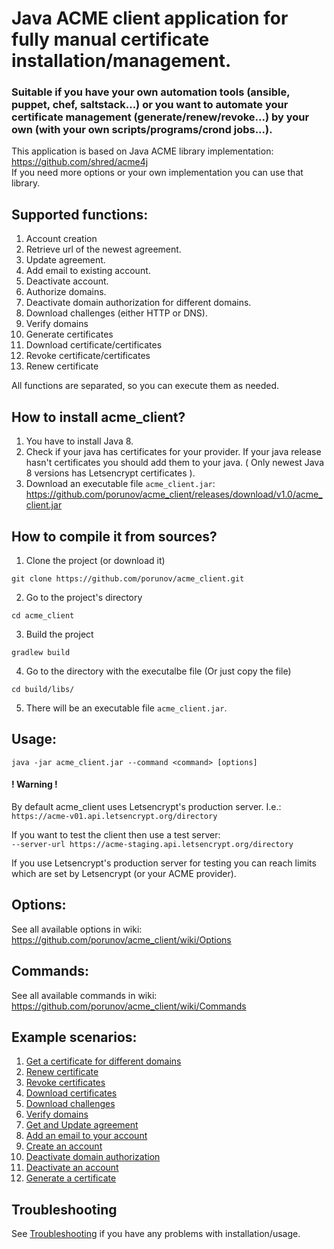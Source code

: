 # Java ACME client application for fully manual certificate installation/management.
### Suitable if you have your own automation tools (ansible, puppet, chef, saltstack...) or you want to automate your certificate management (generate/renew/revoke...) by your own (with your own scripts/programs/crond jobs...).

This application is based on Java ACME library implementation:<br>
https://github.com/shred/acme4j<br>
If you need more options or your own implementation you can use that library.

## Supported functions:
1. Account creation  
2. Retrieve url of the newest agreement.  
3. Update agreement.  
4. Add email to existing account.  
5. Deactivate account.  
6. Authorize domains.  
7. Deactivate domain authorization for different domains.  
8. Download challenges (either HTTP or DNS).  
9. Verify domains  
10. Generate certificates  
11. Download certificate/certificates  
12. Revoke certificate/certificates  
13. Renew certificate  

All functions are separated, so you can execute them as needed.

## How to install acme_client?
1. You have to install Java 8.
2. Check if your java has certificates for your provider. If your java release hasn't certificates you should add them to your java. ( Only newest Java 8 versions has Letsencrypt certificates ).
3. Download an executable file `acme_client.jar`: https://github.com/porunov/acme_client/releases/download/v1.0/acme_client.jar

## How to compile it from sources?
1. Clone the project (or download it) 
  
  ```
  git clone https://github.com/porunov/acme_client.git
  ```
  
2. Go to the project's directory

  ```
  cd acme_client
  ```

3. Build the project

  ```
  gradlew build
  ```

4. Go to the directory with the executalbe file (Or just copy the file) 

  ```
  cd build/libs/
  ```

5. There will be an executable file `acme_client.jar`.

## Usage: 

```
java -jar acme_client.jar --command <command> [options]
```

#### ! Warning !
By default acme_client uses Letsencrypt's production server. I.e.:<br>
`https://acme-v01.api.letsencrypt.org/directory`

If you want to test the client then use a test server:<br>
`--server-url https://acme-staging.api.letsencrypt.org/directory`

If you use Letsencrypt's production server for testing you can reach limits which are set by Letsencrypt (or your ACME provider).

## Options:
See all available options in wiki: https://github.com/porunov/acme_client/wiki/Options

## Commands:
See all available commands in wiki: https://github.com/porunov/acme_client/wiki/Commands

## Example scenarios:
1. [Get a certificate for different domains](https://github.com/porunov/acme_client/wiki/Scenario-1:-Get-a-certificate-for-different-domains)<br>
2. [Renew certificate](https://github.com/porunov/acme_client/wiki/Scenario-2:-Renew-certificate)<br> 
3. [Revoke certificates](https://github.com/porunov/acme_client/wiki/Scenario-3:-Revoke-certificates)<br>
4. [Download certificates](https://github.com/porunov/acme_client/wiki/Scenario-4:-Download-certificates)<br>
5. [Download challenges](https://github.com/porunov/acme_client/wiki/Scenario-5:--Download-challenges)<br>
6. [Verify domains](https://github.com/porunov/acme_client/wiki/Scenario-6:-Verify-domains)<br>
7. [Get and Update agreement](https://github.com/porunov/acme_client/wiki/Scenario-7:-Get-and-Update-agreement)<br>
8. [Add an email to your account](https://github.com/porunov/acme_client/wiki/Scenario-8:-Add-an-email-to-your-account)<br>
9. [Create an account](https://github.com/porunov/acme_client/wiki/Scenario-9:-Create-an-account)<br>
10. [Deactivate domain authorization](https://github.com/porunov/acme_client/wiki/Scenario-10:-Deactivate-domain-authorization)<br>
11. [Deactivate an account](https://github.com/porunov/acme_client/wiki/Scenario-11:-Deactivate-an-account)<br>
12. [Generate a certificate](https://github.com/porunov/acme_client/wiki/Scenario-12:-Generate-a-certificate)<br>

## Troubleshooting
See [Troubleshooting](https://github.com/porunov/acme_client/wiki/Troubleshooting) if you have any problems with installation/usage.

